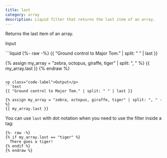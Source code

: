 ```yaml
---
title: last
category: array
description: Liquid filter that returns the last item of an array.
---
```


Returns the last item of an array.

<p class="code-label">Input</p>
```liquid
{%- raw -%}
{{ "Ground control to Major Tom." | split: " " | last }}

{% assign my_array = "zebra, octopus, giraffe, tiger" | split: ", " %}
{{ my_array.last }}
{% endraw %}
```

<p class="code-label">Output</p>
```text
{{ "Ground control to Major Tom." | split: " " | last }}

{% assign my_array = "zebra, octopus, giraffe, tiger" | split: ", " -%}
{{ my_array.last }}
```

You can use `last` with dot notation when you need to use the filter inside a tag:

```liquid
{%- raw -%}
{% if my_array.last == "tiger" %}
  There goes a tiger!
{% endif %}
{% endraw %}
```
